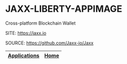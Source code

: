 # JAXX-LIBERTY-APPIMAGE
 
 Cross-platform Blockchain Wallet
 
 SITE: https://jaxx.io

 SOURCE: https://github.com/Jaxx-io/Jaxx

 | [Applications](https://portable-linux-apps.github.io/apps.html) | [Home](https://portable-linux-apps.github.io)
 | --- | --- |

